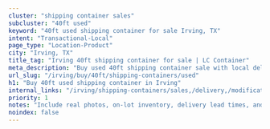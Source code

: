 ```yaml
---
cluster: "shipping container sales"
subcluster: "40ft used"
keyword: "40ft used shipping container for sale Irving, TX"
intent: "Transactional-Local"
page_type: "Location-Product"
city: "Irving, TX"
title_tag: "Irving 40ft shipping container for sale | LC Container"
meta_description: "Buy used 40ft shipping container sale with local delivery in Irving, TX. LC Container — local Since 2003. Request a fast quote today."
url_slug: "/irving/buy/40ft/shipping-containers/used"
h1: "Buy 40ft used shipping container in Irving"
internal_links: "/irving/shipping-containers/sales,/delivery,/modifications"
priority: 1
notes: "Include real photos, on-lot inventory, delivery lead times, and financing info."
noindex: false
---
```


<!-- TODO: Add unique city/inventory copy, images, and internal links here. -->
